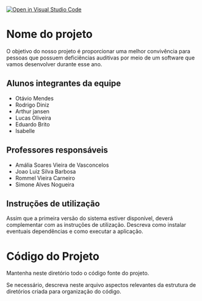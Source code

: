 [![Open in Visual Studio Code](https://classroom.github.com/assets/open-in-vscode-c66648af7eb3fe8bc4f294546bfd86ef473780cde1dea487d3c4ff354943c9ae.svg)](https://classroom.github.com/online_ide?assignment_repo_id=7559185&assignment_repo_type=AssignmentRepo)
# Nome do projeto
O objetivo do nosso projeto é proporcionar uma melhor convivência para pessoas que possuem deficiências auditivas por meio de um software que vamos desenvolver durante esse ano.

## Alunos integrantes da equipe

* Otávio Mendes
* Rodrigo Diniz 
* Arthur jansen
* Lucas Oliveira
* Eduardo Brito
* Isabelle

## Professores responsáveis

* Amália Soares Vieira de Vasconcelos
* Joao Luiz Silva Barbosa
* Rommel Vieira Carneiro
* Simone Alves Nogueira


## Instruções de utilização

Assim que a primeira versão do sistema estiver disponível, deverá complementar com as instruções de utilização. Descreva como instalar eventuais dependências e como executar a aplicação.


# Código do Projeto

Mantenha neste diretório todo o código fonte do projeto. 

Se necessário, descreva neste arquivo aspectos relevantes da estrutura de diretórios criada para organização do código.